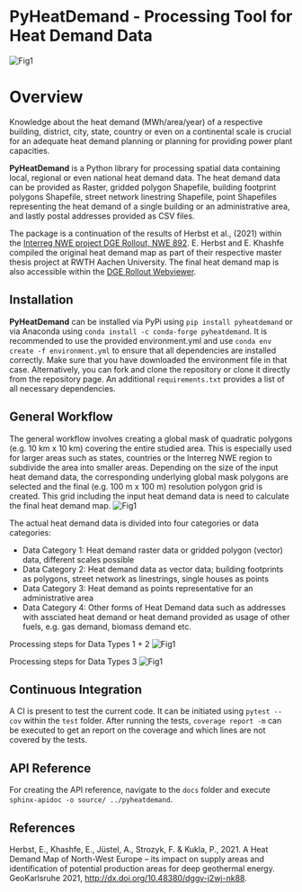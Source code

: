 # PyHeatDemand - Processing Tool for Heat Demand Data

![Fig1](docs/images/PyHD_Logo_long.png)

<a name="overview"></a>
# Overview 
Knowledge about the heat demand (MWh/area/year) of a respective building, district, city, state, country or even on a 
continental scale is crucial for an adequate heat demand planning or planning for providing power plant capacities.

**PyHeatDemand** is a Python library for processing spatial data containing local, regional or even national heat demand 
data. The heat demand data can be provided as Raster, gridded polygon Shapefile, building footprint polygons Shapefile, 
street network linestring Shapefile, point Shapefiles representing the heat demand of a single building or an 
administrative area, and lastly postal addresses provided as CSV files.  

The package is a continuation of the results of Herbst et al., (2021) within the 
[Interreg NWE project DGE Rollout, NWE 892](http://www.nweurope.eu/DGE-Rollout). E. Herbst and E. Khashfe compiled the 
original heat demand map as part of their respective master thesis project at RWTH Aachen University. The final heat 
demand map is also accessible within the [DGE Rollout Webviewer](https://data.geus.dk/egdi/?mapname=dgerolloutwebtool#baslay=baseMapGEUS&extent=39620,-1581250,8465360,8046630&layers=dge_heat_final).


<a name="installation"></a>
## Installation
**PyHeatDemand** can be installed via PyPi using `pip install pyheatdemand` or via Anaconda using `conda install -c conda-forge pyheatdemand`. 
It is recommended to use the provided 
environment.yml and use `conda env create -f environment.yml` to ensure that all dependencies are installed correctly. 
Make sure that you have downloaded the environment file in that case. Alternatively, you can fork and clone the 
repository or clone it directly from the repository page. An additional `requirements.txt` provides a list of all necessary dependencies.

<a name="workflow"></a>
## General Workflow

The general workflow involves creating a global mask of quadratic polygons (e.g. 10 km x 10 km) covering the entire 
studied area. This is especially used for larger areas such as states, countries or the Interreg NWE region to subdivide 
the area into smaller areas. Depending on the size of the input heat demand data, the corresponding underlying global 
mask polygons are selected and the final (e.g. 100 m x 100 m) resolution polygon grid is created. This grid including 
the input heat demand data is need to calculate the final heat demand map. 
![Fig1](docs/images/fig1.png)

The actual heat demand data is divided into four categories or data categories:
* Data Category 1: Heat demand raster data or gridded polygon (vector) data, different scales possible
* Data Category 2: Heat demand data as vector data; building footprints as polygons, street network as linestrings, 
single houses as points
* Data Category 3: Heat demand as points representative for an administrative area
* Data Category 4: Other forms of Heat Demand data such as addresses with assciated heat demand or heat demand provided
as usage of other fuels, e.g. gas demand, biomass demand etc.

Processing steps for Data Types 1 + 2
![Fig1](docs/images/fig2.png)

Processing steps for Data Types 3
![Fig1](docs/images/fig3.png)

## Continuous Integration
A CI is present to test the current code. It can be initiated using `pytest --cov` within the `test` folder. After 
running the tests, `coverage report -m` can be executed to get an report on the coverage and which lines are not covered
by the tests.

## API Reference
For creating the API reference, navigate to the `docs` folder and execute `sphinx-apidoc -o source/ ../pyheatdemand`.

<a name="ref"></a>
## References

Herbst, E., Khashfe, E., Jüstel, A., Strozyk, F. & Kukla, P., 2021. A Heat Demand Map of North-West Europe – its impact 
on supply areas and identification of potential production areas for deep geothermal energy. GeoKarlsruhe 2021, 
http://dx.doi.org/10.48380/dggv-j2wj-nk88. 
